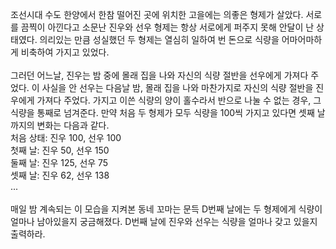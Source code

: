 조선시대 수도 한양에서 한참 떨어진 곳에 위치한 고을에는 의좋은 형제가 살았다. 서로를 끔찍이 아낀다고 소문난 진우와 선우 형제는 항상 서로에게 퍼주지 못해 안달이 난 상태였다. 의리있는 만큼 성실했던 두 형제는 
열심히 일하여 번 돈으로 식량을 어마어마하게 비축하여 가지고 있었다.<br>
<br>
그러던 어느날, 진우는 밤 중에 몰래 집을 나와 자신의 식량 절반을 선우에게 가져다 주었다. 이 사실을 안 선우는 다음날 밤, 몰래 집을 나와 마찬가지로 자신의 식량 절반을 진우에게 가져다 주었다. 가지고 이쓴 식량의 양이
홀수라서 반으로 나눌 수 없는 경우, 그 식량을 통째로 넘겨준다. 만약 처음 두 형제가 모두 식량을 100씩 가지고 있다면 셋째 날까지의 변화는 다음과 같다.
<br>
처음 상태: 진우 100, 선우 100<br>
첫째 날: 진우 50, 선우 150<br>
둘째 날: 진우 125, 선우 75<br>
셋째 날: 진우 62, 선우 138<br>
...<br>
<br>
매일 밤 계속되는 이 모습을 지켜본 동네 꼬마는 문득 D번째 날에는 두 형제에게 식량이 얼마나 남아있을지 궁금해졌다. D번째 날에 진우와 선우는 식량을 얼마나 갖고 있을지 출력하라.
